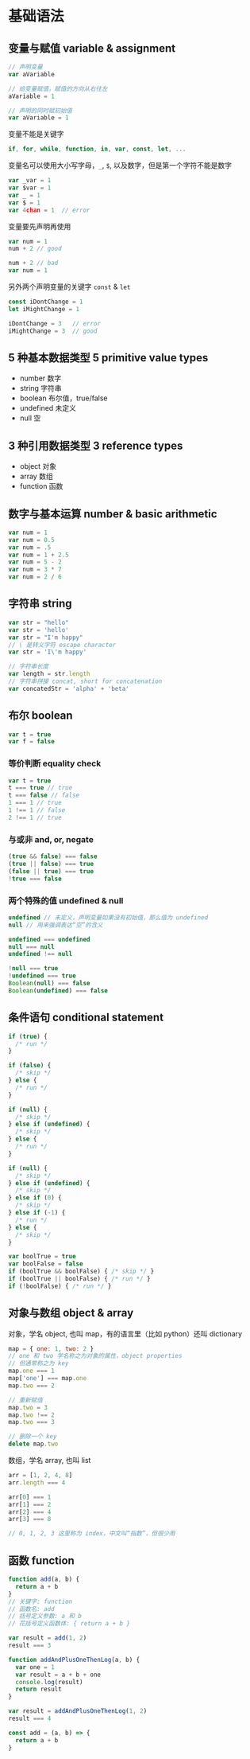 # 基础语法

## 变量与赋值 variable & assignment 
```js
// 声明变量
var aVariable

// 给变量赋值，赋值的方向从右往左
aVariable = 1

// 声明的同时赋初始值
var aVariable = 1
```

变量不能是关键字
```js
if, for, while, function, in, var, const, let, ...
```

变量名可以使用大小写字母，`_`, `$`, 以及数字，但是第一个字符不能是数字
```js
var _var = 1
var $var = 1
var _ = 1
var $ = 1
var 4chan = 1  // error
```

变量要先声明再使用
```js
var num = 1
num + 2 // good
```
```js
num + 2 // bad
var num = 1
```

另外两个声明变量的关键字 `const` & `let`
```js
const iDontChange = 1
let iMightChange = 1

iDontChange = 3   // error
iMightChange = 3  // good
```

## 5 种基本数据类型 5 primitive value types
* number 数字
* string 字符串
* boolean 布尔值，true/false
* undefined 未定义
* null 空

## 3 种引用数据类型 3 reference types
* object 对象
* array 数组
* function 函数

## 数字与基本运算 number & basic arithmetic
```js
var num = 1
var num = 0.5
var num = .5
var num = 1 + 2.5
var num = 5 - 2
var num = 3 * 7
var num = 2 / 6
```

## 字符串 string
```js
var str = "hello"
var str = 'hello'
var str = "I'm happy"
// \ 是转义字符 escape character
var str = 'I\'m happy'

// 字符串长度
var length = str.length
// 字符串拼接 concat, short for concatenation
var concatedStr = 'alpha' + 'beta'
```

## 布尔 boolean
```js
var t = true
var f = false
```

### 等价判断 equality check
```js
var t = true
t === true // true
t === false // false
1 === 1 // true
1 !== 1 // false
2 !== 1 // true
```

### 与或非 and, or, negate
```js
(true && false) === false
(true || false) === true
(false || true) === true
!true === false
```

### 两个特殊的值 undefined & null
```js
undefined // 未定义，声明变量如果没有初始值，那么值为 undefined
null // 用来强调表达“空”的含义

undefined === undefined
null === null
undefined !== null

!null === true
!undefined === true
Boolean(null) === false
Boolean(undefined) === false
```

## 条件语句 conditional statement
```js
if (true) {
  /* run */
}

if (false) {
  /* skip */
} else {
  /* run */
}

if (null) {
  /* skip */
} else if (undefined) {
  /* skip */
} else {
  /* run */
}

if (null) {
  /* skip */
} else if (undefined) {
  /* skip */
} else if (0) {
  /* skip */
} else if (-1) {
  /* run */
} else {
  /* skip */
}

var boolTrue = true
var boolFalse = false
if (boolTrue && boolFalse) { /* skip */ }
if (boolTrue || boolFalse) { /* run */ }
if (!boolFalse) { /* run */ }
```

## 对象与数组 object & array

对象，学名 object, 也叫 map，有的语言里（比如 python）还叫 dictionary
```js
map = { one: 1, two: 2 }
// one 和 two 学名称之为对象的属性，object properties
// 但通常称之为 key
map.one === 1
map['one'] === map.one
map.two === 2

// 重新赋值
map.two = 3
map.two !== 2
map.two === 3

// 删除一个 key
delete map.two
```

数组，学名 array, 也叫 list
```js
arr = [1, 2, 4, 8]
arr.length === 4

arr[0] === 1
arr[1] === 2
arr[2] === 4
arr[3] === 8

// 0, 1, 2, 3 这里称为 index，中文叫“指数”，但很少用
```

## 函数 function
```js
function add(a, b) {
  return a + b
}
// 关键字: function
// 函数名: add
// 括号定义参数: a 和 b
// 花括号定义函数体: { return a + b }

var result = add(1, 2)
result === 3

function addAndPlusOneThenLog(a, b) {
  var one = 1
  var result = a + b + one
  console.log(result)
  return result
}

var result = addAndPlusOneThenLog(1, 2)
result === 4

const add = (a, b) => {
  return a + b
}
```
